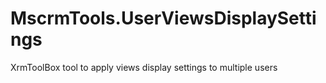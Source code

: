 # MscrmTools.UserViewsDisplaySettings
XrmToolBox tool to apply views display settings to multiple users
